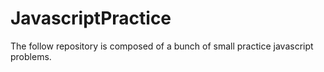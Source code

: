 # JavascriptPractice
The follow repository is composed of a bunch of small practice javascript problems.
